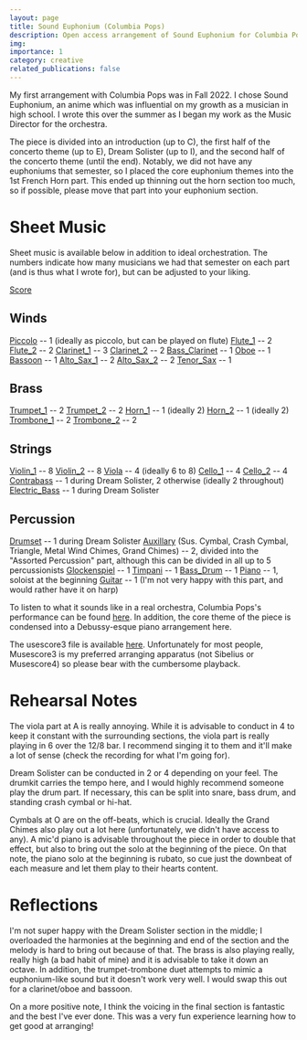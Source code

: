 ```yaml
---
layout: page
title: Sound Euphonium (Columbia Pops)
description: Open access arrangement of Sound Euphonium for Columbia Pops with notes.
img: 
importance: 1
category: creative
related_publications: false
---
```


My first arrangement with Columbia Pops was in Fall 2022. I chose Sound Euphonium, an anime which was influential on my growth as a musician in high school. I wrote this over the summer as I began my work as the Music Director for the orchestra.

The piece is divided into an introduction (up to C), the first half of the concerto theme (up to E), Dream Solister (up to I), and the second half of the concerto theme (until the end). Notably, we did not have any euphoniums that semester, so I placed the core euphonium themes into the 1st French Horn part. This ended up thinning out the horn section too much, so if possible, please move that part into your euphonium section.

# Sheet Music
Sheet music is available below in addition to ideal orchestration. The numbers indicate how many musicians we had that semester on each part (and is thus what I wrote for), but can be adjusted to your liking.

[Score](https://xiongshujun.github.io/assets/pdf/music/Sound_Euphonium_v6.pdf)

## Winds
[Piccolo](https://xiongshujun.github.io/assets/pdf/music/Sound_Euphonium_v6-Piccolo.pdf) -- 1 (ideally as piccolo, but can be played on flute)
[Flute_1](https://xiongshujun.github.io/assets/pdf/music/Sound_Euphonium_v6-Flute_1.pdf) -- 2
[Flute_2](https://xiongshujun.github.io/assets/pdf/music/Sound_Euphonium_v6-Flute_2.pdf) -- 2
[Clarinet_1](https://xiongshujun.github.io/assets/pdf/music/Sound_Euphonium_v6-Bb_Clarinet_1.pdf) -- 3
[Clarinet_2](https://xiongshujun.github.io/assets/pdf/music/Sound_Euphonium_v6-Bb_Clarinet_2.pdf) -- 2
[Bass_Clarinet](https://xiongshujun.github.io/assets/pdf/music/Sound_Euphonium_v6-Bass_Clarinet.pdf) -- 1
[Oboe](https://xiongshujun.github.io/assets/pdf/music/Sound_Euphonium_v6-Oboe.pdf) -- 1
[Bassoon](https://xiongshujun.github.io/assets/pdf/music/Sound_Euphonium_v6-Bassoon.pdf) -- 1
[Alto_Sax_1](https://xiongshujun.github.io/assets/pdf/music/Sound_Euphonium_v6-Alto_Saxophone_1.pdf) -- 2
[Alto_Sax_2](https://xiongshujun.github.io/assets/pdf/music/Sound_Euphonium_v6-Alto_Saxophone_2.pdf) -- 2
[Tenor_Sax](https://xiongshujun.github.io/assets/pdf/music/Sound_Euphonium_v6-Tenor_Saxophone.pdf) -- 1

## Brass
[Trumpet_1](https://xiongshujun.github.io/assets/pdf/music/Sound_Euphonium_v6-Bb_Trumpet_1.pdf) -- 2
[Trumpet_2](https://xiongshujun.github.io/assets/pdf/music/Sound_Euphonium_v6-Bb_Trumpet_2.pdf) -- 2
[Horn_1](https://xiongshujun.github.io/assets/pdf/music/Sound_Euphonium_v6-Horn_in_F_1.pdf) -- 1 (ideally 2)
[Horn_2](https://xiongshujun.github.io/assets/pdf/music/Sound_Euphonium_v6-Horn_in_F_2.pdf) -- 1 (ideally 2)
[Trombone_1](https://xiongshujun.github.io/assets/pdf/music/Sound_Euphonium_v6-Trombone_1.pdf) -- 2
[Trombone_2](https://xiongshujun.github.io/assets/pdf/music/Sound_Euphonium_v6-Trombone_2.pdf) -- 2

## Strings
[Violin_1](https://xiongshujun.github.io/assets/pdf/music/Sound_Euphonium_v6-Violin_1.pdf) -- 8
[Violin_2](https://xiongshujun.github.io/assets/pdf/music/Sound_Euphonium_v6-Violin_2.pdf) -- 8
[Viola](https://xiongshujun.github.io/assets/pdf/music/Sound_Euphonium_v6-Viola.pdf) -- 4 (ideally 6 to 8)
[Cello_1](https://xiongshujun.github.io/assets/pdf/music/Sound_Euphonium_v6-Violoncello_1.pdf) -- 4
[Cello_2](https://xiongshujun.github.io/assets/pdf/music/Sound_Euphonium_v6-Violoncello_2.pdf) -- 4
[Contrabass](https://xiongshujun.github.io/assets/pdf/music/Sound_Euphonium_v6-Contrabass.pdf) -- 1 during Dream Solister, 2 otherwise (ideally 2 throughout)
[Electric_Bass](https://xiongshujun.github.io/assets/pdf/music/Sound_Euphonium_v6-Electric_Bass.pdf) -- 1 during Dream Solister


## Percussion
[Drumset](https://xiongshujun.github.io/assets/pdf/music/Sound_Euphonium_v6-Drumset.pdf) -- 1 during Dream Solister
[Auxillary](https://xiongshujun.github.io/assets/pdf/music/Sound_Euphonium_v6-Assorted_Percussion.pdf) (Sus. Cymbal, Crash Cymbal, Triangle, Metal Wind Chimes, Grand Chimes) -- 2, divided into the "Assorted Percussion" part, although this can be divided in all up to 5 percussionists
[Glockenspiel](https://xiongshujun.github.io/assets/pdf/music/Sound_Euphonium_v6-Glockenspiel.pdf) -- 1
[Timpani](https://xiongshujun.github.io/assets/pdf/music/Sound_Euphonium_v6-Timpani.pdf) -- 1
[Bass_Drum](https://xiongshujun.github.io/assets/pdf/music/Sound_Euphonium_v6-Concert_Bass_Drum.pdf) -- 1
[Piano](https://xiongshujun.github.io/assets/pdf/music/Sound_Euphonium_v6-Piano.pdf) -- 1, soloist at the beginning
[Guitar](https://xiongshujun.github.io/assets/pdf/music/Sound_Euphonium_v6-Classical_Guitar.pdf) -- 1 (I'm not very happy with this part, and would rather have it on harp)

To listen to what it sounds like in a real orchestra, Columbia Pops's performance can be found [here](https://www.youtube.com/watch?v=3fQWwQVOLoY&ab_channel=ColumbiaPops). In addition, the core theme of the piece is condensed into a Debussy-esque piano arrangement here. 

The usescore3 file is available [here](https://xiongshujun.github.io/assets/pdf/music/Sound_Euphonium_v6.mscz). Unfortunately for most people, Musescore3 is my preferred arranging apparatus (not Sibelius or Musescore4) so please bear with the cumbersome playback. 

# Rehearsal Notes

The viola part at A is really annoying. While it is advisable to conduct in 4 to keep it constant with the surrounding sections, the viola part is really playing in 6 over the 12/8 bar. I recommend singing it to them and it'll make a lot of sense (check the recording for what I'm going for).

Dream Solister can be conducted in 2 or 4 depending on your feel. The drumkit carries the tempo here, and I would highly recommend someone play the drum part. If necessary, this can be split into snare, bass drum, and standing crash cymbal or hi-hat. 

Cymbals at O are on the off-beats, which is crucial. Ideally the Grand Chimes also play out a lot here (unfortunately, we didn't have access to any). A mic'd piano is advisable throughout the piece in order to double that effect, but also to bring out the solo at the beginning of the piece. On that note, the piano solo at the beginning is rubato, so cue just the downbeat of each measure and let them play to their hearts content.

# Reflections

I'm not super happy with the Dream Solister section in the middle; I overloaded the harmonies at the beginning and end of the section and the melody is hard to bring out because of that. The brass is also playing really, really high (a bad habit of mine) and it is advisable to take it down an octave. In addition, the trumpet-trombone duet attempts to mimic a euphonium-like sound but it doesn't work very well. I would swap this out for a clarinet/oboe and bassoon.

On a more positive note, I think the voicing in the final section is fantastic and the best I've ever done. This was a very fun experience learning how to get good at arranging! 